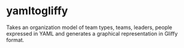 # yamltogliffy
Takes an organization model of team types, teams, leaders, people expressed in YAML and generates a graphical representation in Gliffy format.
